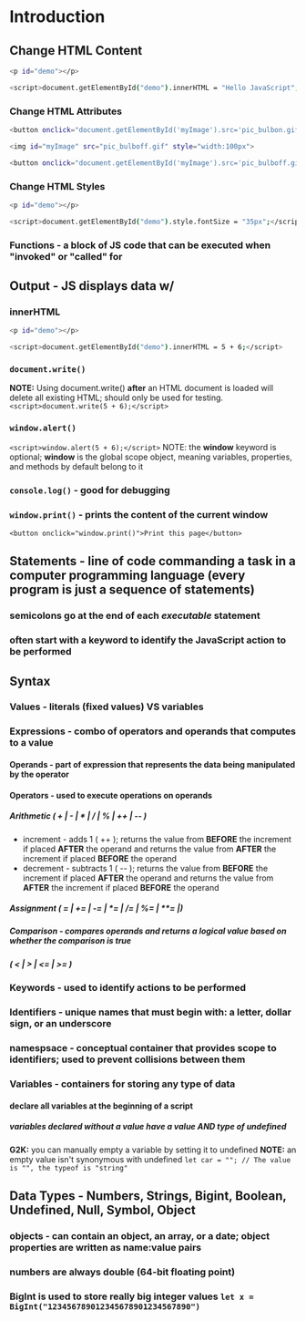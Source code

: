 # Introduction

## Change HTML Content

```bash
<p id="demo"></p>

<script>document.getElementById("demo").innerHTML = "Hello JavaScript";</script>
```

### Change HTML Attributes

```bash
<button onclick="document.getElementById('myImage').src='pic_bulbon.gif'">Turn on the light</button>

<img id="myImage" src="pic_bulboff.gif" style="width:100px">

<button onclick="document.getElementById('myImage').src='pic_bulboff.gif'">Turn off the light</button>
```

### Change HTML Styles

```bash
<p id="demo"></p>

<script>document.getElementById("demo").style.fontSize = "35px";</script>
```

### Functions - a block of JS code that can be executed when "invoked" or "called" for

## Output - JS displays data w/

### innerHTML

   ```bash
   <p id="demo"></p>

   <script>document.getElementById("demo").innerHTML = 5 + 6;</script>
   ```

### `document.write()`

  **NOTE:** Using document.write() **after** an HTML document is loaded will delete all existing HTML; should only be used for testing.
   `<script>document.write(5 + 6);</script>`

### `window.alert()`

  `<script>window.alert(5 + 6);</script>`
  NOTE: the **window** keyword is optional; **window** is the global scope object, meaning variables, properties, and methods by default belong to it

### `console.log()` - good for debugging

### `window.print()` - prints the content of the current window

 `<button onclick="window.print()">Print this page</button>`

## Statements - line of code commanding a task in a computer programming language (every program is just a sequence of statements)

### semicolons go at the end of each *executable* statement

### often start with a keyword to identify the JavaScript action to be performed

## Syntax

### Values - literals (fixed values) VS variables

### Expressions - combo of operators and operands that computes to a value

#### Operands - part of expression that represents the data being manipulated by the operator

#### Operators - used to execute operations on operands

##### Arithmetic ( + | - | * | / | % | ++ | -- )

- increment - adds 1 ( ++ ); returns the value from **BEFORE** the increment if placed **AFTER** the operand and returns the value from **AFTER** the increment if placed **BEFORE** the operand
- decrement - subtracts 1 ( -- ); returns the value from **BEFORE** the increment if placed **AFTER** the operand and returns the value from **AFTER** the increment if placed **BEFORE** the operand

##### Assignment ( = | += | -= | *= | /= | %= | **= |)

##### Comparison - compares operands and returns a logical value based on whether the comparison is true

##### ( < | > | <= | >= )

### Keywords - used to identify actions to be performed

### Identifiers - unique names that must begin with: a **letter**, **dollar sign**, or an **underscore**

### namespsace -  conceptual container that provides scope to identifiers; used to prevent collisions between them

### Variables - containers for storing any type of data

#### declare all variables at the beginning of a script

##### variables declared without a value have a **value AND type** of undefined

   **G2K:** you can manually empty a variable by setting it to undefined
   **NOTE:** an empty value isn't synonymous with undefined `let car = ""; // The value is "", the typeof is "string"`

<!--      Scope Redeclare Reassign Hoisted Binds this
var	   No     Yes	    Yes	     Yes     Yes
let	   Yes 	  No	    Yes	     No	     No
const  Yes	  No	    No	     No      No-->

## Data Types - Numbers, Strings, Bigint, Boolean, Undefined, Null, Symbol, Object

### objects - can contain an object, an array, or a date; object properties are written as name:value pairs

### numbers are always double (64-bit floating point)

### BigInt is used to store really big integer values `let x = BigInt("123456789012345678901234567890")`
